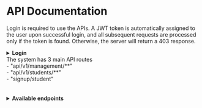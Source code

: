 # API Documentation

Login is required to use the APIs. A JWT token is automatically assigned to the user upon successful login, and all subsequent requests are processed only if the token is found. Otherwise, the server will return a 403 response. <br>
<details>
<summary><strong>Login</strong></summary>
POST - "/login" <br>
{<br>
    "username": "superadmin",<br>
    "password": "123456"<br>
}<br>
{<br>
    "username": "admin",<br>
    "password": "1234567"<br>
}<br>
{<br>
	".......": "......"<br>
}<br>
</details>
The system has 3 main API routes <br>
- "api/v1/management/**" <br>
- "api/v1/students/**" <br>
- "signup/student" <br>

<br>
<br>

<details>
	<summary><strong>Available endpoints</strong></summary>
	<details>
	<summary>Management</summary>
		"api/management/**" - only system admins can use this path. You can access the API paths available in the system and make requests to them <br>
		<br>
		<details>
		<summary>1). Working with the Users table.</details>
			POST - "api/v1/management/users/create" <br>
			Authorization - <jwt_token> <br>
			{<br>
		    	"username": "....",<br>
		    	"password": "...."<br>
			}<br>
			POST - "api/v1/management/users/enable/{id}" <br>
			POST - "api/v1/management/users/disable/{id}" <br>
		</details>
		<details>
		<summary>2). Work with the Student table</summary>summary>
			GET - "api/v1/management/students" <br>
			GET - "api/v1/management/students/{id}" <br>
			GET - "api/v1/management/students/by?name=..." <br>
			Param<br>
			name = "..." <br>
		</details>

		<details>
		<summary>3). Work with the faculty table</summary>
			POST - "api/v1/management/faculties"<br>
			{<br>
			"name": "....."<br>
			}<br>
			GET - "api/v1/management/faculties" <br>
			GET - "api/v1/management/faculties/{id}" <br>
			DELETE - "api/v1/management/faculties/{id}" <br>
			PUT - "api/v1/management/faculties/{id}" <br>
			{<br>
		    	"name": "....." <br>
			}<br>
		</details>

		<details>
		<summary>4). Working with the table of roles </summary>
			<br>
			POST - "api/v1/management/roles" <br>
			{<br>
			"name": "ROLE_NAME" <br>
			}<br>
			<br>
			POST - "api/v1/management/roles/assign/{user_id}" <br>
			{<br>
			"id": ... <br>
			}<br>
			DELETE - "api/v1/management/roles/remove/{user_id}" <br>
			{<br>
			"id": ... <br>
			}<br>
			GET - "api/v1/management/roles" <br>
			GET - "api/v1/management/roles/{role_id}" <br>
			DELETE - "api/v1/management/roles/{role_id}" <br>
			PUT - "api/v1/management/roles/{role_id}" <br>
		</details>
 	</details>

	<details>
	<summary>Students</summary>
		"api/v1/students/**" - With this API, students can get their data, change it and launch their account. <br>
		<br>
		PUT - "api/v1/students/{id}" <br>
		{<br>
		    "firstname": "Firstname", <br>
		    "lastname": "Lastname", <br>
		    "birth_date": "1990-01-01", <br>
		    "address": "22 Galaxy" <br>
		} <br>
		GET - "api/v1/students/{id}" <br>
		DELETE - "api/v1/students/{id}" <br>
	</details>
	
	<details>
	<summary>Sign UP</summary>
		<h3>"signup/student" - This API is open to everyone for student registration. </h3>
		
		POST - "signup/student" <br>
		{<br>
		    "username": "....", <br>
		    "password": "....", <br>
		    "firstname": "....", <br>
		    "lastname": "....", <br>
		    "birth_date": "....", <br>
		    "faculty": ...., <br>
		    "address": "...." <br>
		}
	</details>
</details>
